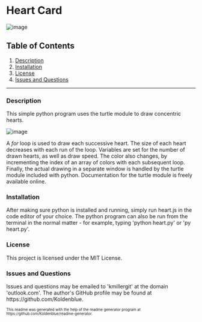 # Heart Card

![image](https://img.shields.io/badge/license-MIT%20License-green)

## Table of Contents

1. <a href="#description">Description</a>
2. <a href="#installation">Installation</a>
3. <a href="#license">License</a>
4. <a href="#questions">Issues and Questions</a>
<hr><h3 id='description'>Description</h3>
This simple python program uses the turtle module to draw concentric hearts.

![image](https://user-images.githubusercontent.com/64618290/99635907-89c54580-29f7-11eb-9a95-05295cbcd0eb.png)

 A <i>for</i> loop is used to draw each successive heart. The size of each heart decreases with each run of the loop. Variables are set for the number of drawn hearts, as well as draw speed. The color also changes, by incrementing the index of an array of colors with each subsequent loop. Finally, the actual drawing in a separate window is handled by the turtle module included with python. Documentation for the turtle module is freely available online. 


<h3 id='installation'>Installation</h3>
After making sure python is installed and running, simply run heart.js in the code editor of your choice. The python program can also be run from the terminal in the normal matter - for example, typing 'python heart.py' or 'py heart.py'.

<h3 id='license'>License</h3>
This project is licensed under the MIT License.

<h3 id='questions'>Issues and Questions</h3>
Issues and questions may be emailed to 'kmillergit' at the domain 'outlook.com'. The author's GitHub profile may be found at https://github.com/Koldenblue.<p><sub><sup>This readme was generated with the help of the readme generator program at https://github.com/Koldenblue/readme-generator.</sup></sub></p>
